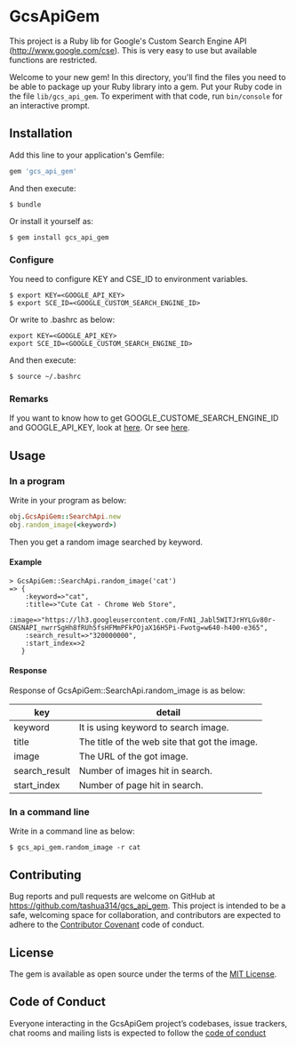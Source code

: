 # GcsApiGem

This project is a Ruby lib for Google's Custom Search Engine API (http://www.google.com/cse).
This is very easy to use but available functions are restricted.

Welcome to your new gem! In this directory, you'll find the files you need to be able to package up your Ruby library into a gem. Put your Ruby code in the file `lib/gcs_api_gem`. To experiment with that code, run `bin/console` for an interactive prompt.

## Installation

Add this line to your application's Gemfile:

```ruby
gem 'gcs_api_gem'
```

And then execute:

    $ bundle

Or install it yourself as:

    $ gem install gcs_api_gem

### Configure

You need to configure KEY and CSE_ID to environment variables.

    $ export KEY=<GOOGLE_API_KEY>
    $ export SCE_ID=<GOOGLE_CUSTOM_SEARCH_ENGINE_ID>

Or write to .bashrc as below:

```.bashrc
export KEY=<GOOGLE_API_KEY>
export SCE_ID=<GOOGLE_CUSTOM_SEARCH_ENGINE_ID>
```

And then execute:

    $ source ~/.bashrc

### Remarks

If you want to know how to get GOOGLE_CUSTOME_SEARCH_ENGINE_ID and GOOGLE_API_KEY, look at [here](https://developers.google.com/custom-search/json-api/v1/overview).
Or see [here](http://ryutamaki.hatenablog.com/entry/2014/01/18/171640).

## Usage
### In a program

Write in your program as below:

```ruby
obj.GcsApiGem::SearchApi.new
obj.random_image(<keyword>)
```

Then you get a random image searched by keyword.

#### Example

```
> GcsApiGem::SearchApi.random_image('cat')
=> {
    :keyword=>"cat",
    :title=>"Cute Cat - Chrome Web Store",
    :image=>"https://lh3.googleusercontent.com/FnN1_Jabl5WITJrHYLGv80r-GNSNAPI_nwrrSgHh8fRUh5fsHFMmPFkPOjaX16H5Pi-Fwotg=w640-h400-e365",
    :search_result=>"320000000",
    :start_index=>2
   }
```

#### Response

Response of GcsApiGem::SearchApi.random_image is as below:

| key           | detail                                        |
| ------------- | --------------------------------------------- |
| keyword       | It is using keyword to search image.          |
| title         | The title of the web site that got the image. |
| image         | The URL of the got image.                     |
| search_result | Number of images hit in search.               |
| start_index   | Number of page hit in search.                 |

### In a command line

Write in a command line as below:

    $ gcs_api_gem.random_image -r cat

## Contributing

Bug reports and pull requests are welcome on GitHub at https://github.com/tashua314/gcs_api_gem. This project is intended to be a safe, welcoming space for collaboration, and contributors are expected to adhere to the [Contributor Covenant](http://contributor-covenant.org) code of conduct.

## License

The gem is available as open source under the terms of the [MIT License](http://opensource.org/licenses/MIT).

## Code of Conduct
Everyone interacting in the GcsApiGem project’s codebases, issue trackers, chat rooms and mailing lists is expected to follow the [code of conduct](./CODE_OF_CONDUCT.md)
